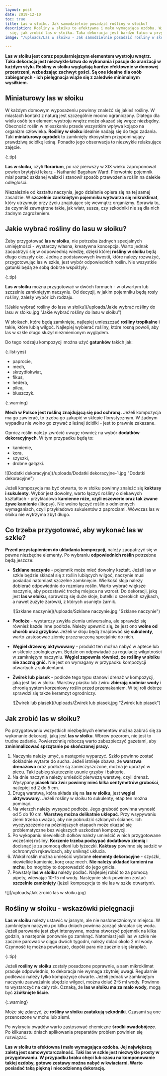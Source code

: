 ```yaml
---
layout: post
date: 2019-12-10
toc: true
title: Las w słoiku. Jak samodzielnie posadzić rośliny w słoiku?
description: Rośliny w słoiku to efektywna i mało wymagająca ozdoba. Wiele osób zastanawia
  się, jak zrobić las w słoiku. Taka dekoracja jest bardzo łatwa w przygotowaniu.
image: "/uploads/Las w słoiku - Jak samodzielnie posadzić rośliny w słoiku.jpg"

---
```

**Las w słoiku jest coraz popularniejszym elementem wystroju wnętrz. Taka dekoracja jest niezwykle łatwa do wykonania i pasuje do aranżacji w każdym stylu. Rośliny w słoiku wyglądają bardzo efektownie w domowej przestrzeni, wzbudzając zachwyt gości. Są one idealne dla osób zabieganych - ich pielęgnacja wiąże się z zaledwie minimalnym wysiłkiem.**

## Miniaturowy las w słoiku

W każdym domowym wyposażeniu powinny znaleźć się jakieś rośliny. W miastach kontakt z naturą jest szczególnie mocno ograniczony. Dlatego dla wielu osób ten element wystroju wnętrz może okazać się wręcz niezbędny. Obecność roślin w mieszkaniu przede wszystkim wpływa kojąco na organizm człowieka. **Rośliny w słoiku** idealnie nadają się do tego zadania. Taki **miniaturowy ogródek** to zamknięty ekosystem przypominający prawdziwą ściółkę leśną. Ponadto jego obserwacja to niezwykle relaksujące zajęcie.

{:.tip}

**Las w słoiku**, czyli **florarium**, po raz pierwszy w XIX wieku zaproponował pewien brytyjski lekarz - Nathaniel Bagshaw Ward. Pierwotnie pojemnik miał postać szklanej walizki i stanowił sposób przewożenia roślin na dalekie odległości.

Niezależnie od kształtu naczynia, jego działanie opiera się na tej samej zasadzie. W **szczelnie zamkniętym pojemniku wytwarza się mikroklimat**, który utrzymuje przy życiu znajdujące się wewnątrz organizmy. Sprawia to, że czynniki zewnętrzne takie, jak wiatr, susza, czy szkodniki nie są dla nich żadnym zagrożeniem.

## Jakie wybrać rośliny do lasu w słoiku?

Żeby przygotować **las w słoiku**, nie potrzeba żadnych specjalnych umiejętności - wystarczy własna, kreatywna koncepcja. Warto jednak zaopatrzyć się w odpowiednią wiedzę, dzięki której **rośliny w słoiku** będą długo cieszyły oko. Jedną z podstawowych kwestii, które należy rozważyć, przygotowując las w szkle, jest wybór odpowiednich roślin. Nie wszystkie gatunki będą ze sobą dobrze współżyły.

{:.tip}

**Las w słoiku** można przygotować w dwóch formach - w otwartym lub szczelnie zamkniętym naczyniu. Od decyzji, w jakim pojemniku będą rosły rośliny, zależy wybór ich rodzaju.

![Jakie wybrać rośliny do lasu w słoiku](/uploads/Jakie wybrać rośliny do lasu w słoiku.jpg "Jakie wybrać rośliny do lasu w słoiku")

W słoikach, które będą zamknięte, najlepiej umieszczać **rośliny tropikalne** i takie, które lubią wilgoć. Najlepiej wybierać rośliny, które rosną powoli, aby las w szkle długo służył niezmienionym wyglądem.

Do tego rodzaju kompozycji można użyć **gatunków** takich jak:

{:.list-yes}

* paprocie,
* mech,
* skrzydłokwiat,
* fikus,
* hedera,
* pilea,
* bluszczyk.

{:.warning}

**Mech w Polsce jest rośliną znajdującą się pod ochroną.** Jeżeli kompozycja ma go zawierać, to trzeba go zakupić w sklepie florystycznym. W żadnym wypadku nie wolno go zrywać z leśnej ściółki - jest to prawnie zakazane.

Oprócz roślin należy zwrócić uwagę również na wybór **dodatków dekoracyjnych**. W tym przypadku będą to:

* kamienie,
* kora,
* szyszki,
* drobne gałązki.

![Dodatki dekoracyjne](/uploads/Dodatki dekoracyjne-1.jpg "Dodatki dekoracyjne")

Jeżeli kompozycja ma być otwarta, to w słoiku powinny znaleźć się **kaktusy i sukulenty**. Wybór jest dowolny, warto łączyć rośliny o ciekawych kształtach - przykładowo **kamienne róże, czyli eszewerie oraz tak zwane żywe kamienie** (litopsy). Nie wolno łączyć roślin o odmiennych wymaganiach, czyli przykładowo sukulentów z paprociami. Wówczas las w słoiku nie wytrzyma zbyt długo.

## Co trzeba przygotować, aby wykonać las w szkle?

**Przed przystąpieniem do układania kompozycji**, należy zaopatrzyć się w pewne niezbędne elementy. Po wybraniu **odpowiednich roślin** potrzebne będą jeszcze:

* **Szklane naczynie** - pojemnik może mieć dowolny kształt. Jeżeli las w szkle będzie składał się z roślin lubiących wilgoć, naczynie musi posiadać natomiast szczelne zamknięcie. Wielkość słoja należy dobierać odpowiednio do rozmiaru roślin. Warto wybrać większe naczynie, aby pozostawić trochę miejsca na wzrost. Do dekoracji, jaką jest **las w słoiku**, sprawdzą się duże słoje, butelki o szerokich szyjkach, a nawet zużyte żarówki, z których usunięto żarnik.

  ![Szklane naczynie](/uploads/Szklane naczynie.jpg "Szklane naczynie")
* **Podłoże** - wystarczy zwykła ziemia uniwersalna, ale sprawdzi się również każde inne podłoże. Należy upewnić się, że jest ono **wolne od chorób oraz grzybów.** Jeżeli w słoju będą znajdować się **sukulenty**, warto zastosować ziemię przeznaczoną specjalnie do nich.
* **Węgiel drzewny aktywowany** - produkt ten można nabyć w aptece lub w sklepie zoologicznym. Będzie on odpowiadać za regulację wilgotności w zamkniętym naczyniu. **Węgiel zapewnia również, że rośliny w słoiku nie zaczną gnić.** Nie jest on wymagany w przypadku kompozycji otwartych z sukulentami.
* **Żwirek lub piasek** - podłoże tego typu stanowi drenaż w kompozycji, jaką jest las w słoiku. Warstwy piasku lub żwiru **zbierają nadmiar wody** i chronią system korzeniowy roślin przed przemakaniem. W tej roli dobrze sprawdzi się także keramzyt ogrodniczy.

  ![Żwirek lub piasek](/uploads/Żwirek lub piasek.jpg "Żwirek lub piasek")

## Jak zrobić las w słoiku?

Po przygotowaniu wszystkich niezbędnych elementów można zabrać się za wykonanie dekoracji, jaką jest **las w słoiku**. Wbrew pozorom, nie jest to trudne zadanie. Powierzchnię roboczą warto zabezpieczyć gazetami, aby **zminimalizować sprzątanie po skończonej pracy.**

1. Naczynia należy umyć, a następnie wyparzyć. Szkło powinno zostać dokładnie wytarte do sucha. Jeżeli istnieje obawa, że **warstwa drenażowa** oraz podłoże są zanieczyszczone, można je uprażyć w piecu. Taki zabieg skutecznie usunie grzyby i bakterie.
2. Na dnie naczynia należy umieścić pierwszą warstwę, czyli drenaż. Wysypany **piasek lub żwir powinny mieć kilka centymetrów grubości**, najlepiej od 2 do 5 cm.
3. Drugą warstwą, która składa się na **las w słoiku**, jest **węgiel aktywowany**. Jeżeli rośliny w słoiku to sukulenty, etap ten można pominąć.
4. Na wierzch należy wysypać podłoże. Jego grubość powinna wynosić od 5 do 10 cm. **Warstwę można delikatnie uklepać**. Przy wsypywaniu ziemi trzeba uważać, aby nie pobrudzić szklanych ścianek. Ich wyczyszczenie na późniejszych etapach może okazać się problematyczne bez większych uszkodzeń kompozycji.
5. Po wykopaniu niewielkich dołków należy umieścić w nich przygotowane wcześniej rośliny. **Korzenie trzeba podsypać dodatkowo ziemią** i docisnąć je za pomocą dłoni lub łyżeczki. **Kaktusy** powinno się sadzić w ochronnych rękawicach, aby uniknąć ukłucia.
6. Wokół roślin można umieścić wybrane **elementy dekoracyjne** - szyszki, niewielkie kamienie, korę oraz mech. **Nie należy układać kamieni na mchu**, bo mogłoby to doprowadzić do jego gnicia.
7. Powstały **las w słoiku** należy podlać. Najlepiej robić to za pomocą pipety, wlewając 10-15 ml wody. Następnie słoik powinien zostać **szczelnie zamknięty** (jeżeli kompozycja to nie las w szkle otwartym).

![](/uploads/Jak zrobić las w słoiku.jpg)

## Rośliny w słoiku - wskazówki pielęgnacji

**Las w słoiku** należy ustawić w jasnym, ale nie nasłonecznionym miejscu. W zamkniętym naczyniu po kilku dniach powinna zacząć skraplać się woda. Jeżeli parowanie jest zbyt intensywne, można otworzyć pojemnik na kilka godzin, a następnie ponownie go zamknąć. Natomiast jeśli las w szkle nie zacznie parować w ciągu dwóch tygodni, należy dolać około 2 ml wody. Czynność tę można powtarzać, dopóki para nie zacznie się skraplać.

{:.tip}

Jeżeli **rośliny w słoiku** zostały posadzone poprawnie, a sam mikroklimat pracuje odpowiednio, to dekoracja nie wymaga zbytniej uwagi. Regularnie podlewać należy tylko kompozycje otwarte. Jeżeli jednak w zamkniętym naczyniu zauważalnie ubędzie wilgoci, można dolać 2-5 ml wody. Powinno to wystarczyć na cały rok. Oznaką, że **las w słoiku ma za mało wody,** mogą być **zżółknięte liście**.

{:.warning}

Może się zdarzyć, że **rośliny w słoiku zaatakują szkodniki**. Czasami są one przenoszone w mchu lub ziemi.

Po wykryciu owadów warto zastosować chemiczne **środki owadobójcze**. Po kilkunastu dniach aplikowania preparatów problem powinien się rozwiązać.

**Las w słoiku to efektowna i mało wymagająca ozdoba. Jej największą zaletą jest samowystarczalność. Taki las w szkle jest niezwykle prosty w przygotowaniu. W przypadku braku chęci lub czasu na komponowanie takiej ozdoby, gotowe zestawy można nabyć w kwiaciarni. Warto posiadać taką piękną i niecodzienną dekorację.**